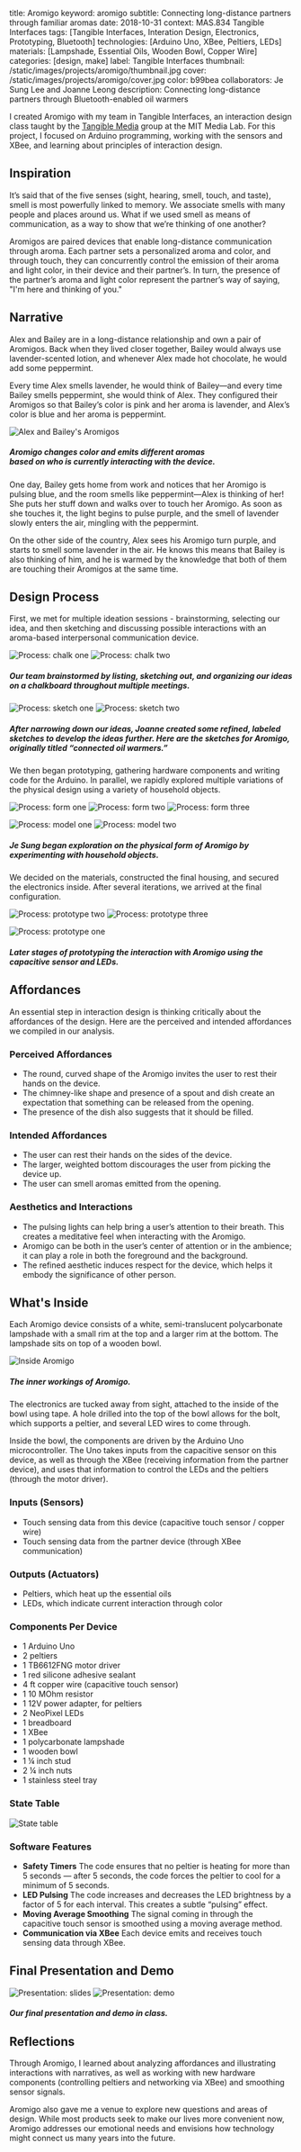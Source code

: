 title: Aromigo
keyword: aromigo
subtitle: Connecting long-distance partners through familiar aromas
date: 2018-10-31
context: MAS.834 Tangible Interfaces
tags: [Tangible Interfaces, Interation Design, Electronics, Prototyping, Bluetooth]
technologies: [Arduino Uno, XBee, Peltiers, LEDs]
materials: [Lampshade, Essential Oils, Wooden Bowl, Copper Wire]
categories: [design, make]
label: Tangible Interfaces
thumbnail: /static/images/projects/aromigo/thumbnail.jpg
cover: /static/images/projects/aromigo/cover.jpg
color: b99bea
collaborators: Je Sung Lee and Joanne Leong
description: Connecting long-distance partners through Bluetooth-enabled oil warmers

I created Aromigo with my team in Tangible Interfaces, an interaction design class taught by the [Tangible Media](https://tangible.media.mit.edu/) group at the MIT Media Lab. For this project, I focused on Arduino programming, working with the sensors and XBee, and learning about principles of interaction design.

## Inspiration

It’s said that of the five senses (sight, hearing, smell, touch, and taste), smell is most powerfully linked to memory. We associate smells with many people and places around us. What if we used smell as means of communication, as a way to show that we’re thinking of one another?

Aromigos are paired devices that enable long-distance communication through aroma. Each partner sets a personalized aroma and color, and through touch, they can concurrently control the emission of their aroma and light color, in their device and their partner’s. In turn, the presence of the partner’s aroma and light color represent the partner’s way of saying, "I'm here and thinking of you."

## Narrative

Alex and Bailey are in a long-distance relationship and own a pair of Aromigos. Back when they lived closer together, Bailey would always use lavender-scented lotion, and whenever Alex made hot chocolate, he would add some peppermint.

Every time Alex smells lavender, he would think of Bailey—and every time Bailey smells peppermint, she would think of Alex. They configured their Aromigos so that Bailey’s color is pink and her aroma is lavender, and Alex’s color is blue and her aroma is peppermint.

<div class="image-set" markdown="1">

![Alex and Bailey's Aromigos](/static/images/projects/aromigo/narrative.jpg "Alex and Bailey's Aromigos")

##### Aromigo changes color and emits different aromas<br> based on who is currently interacting with the device.

</div>

One day, Bailey gets home from work and notices that her Aromigo is pulsing blue, and the room smells like peppermint—Alex is thinking of her! She puts her stuff down and walks over to touch her Aromigo. As soon as she touches it, the light begins to pulse purple, and the smell of lavender slowly enters the air, mingling with the peppermint.

On the other side of the country, Alex sees his Aromigo turn purple, and starts to smell some lavender in the air. He knows this means that Bailey is also thinking of him, and he is warmed by the knowledge that both of them are touching their Aromigos at the same time.

## Design Process

First, we met for multiple ideation sessions - brainstorming, selecting our idea, and then sketching and discussing possible interactions with an aroma-based interpersonal communication device.

<div class="image-set" markdown="1">
	
![Process: chalk one](/static/images/projects/aromigo/process-chalk1.jpg "Process: chalk one")
![Process: chalk two](/static/images/projects/aromigo/process-chalk2.jpg "Process: chalk two")

##### Our team brainstormed by listing, sketching out, and organizing our ideas on a chalkboard throughout multiple meetings.

</div>

<div class="image-set image-set-two" markdown="1">
	
![Process: sketch one](/static/images/projects/aromigo/process-sketch1.jpg "Process: sketch one")
![Process: sketch two](/static/images/projects/aromigo/process-sketch2.jpg "Process: sketch two")

##### After narrowing down our ideas, Joanne created some refined, labeled sketches to develop the ideas further. Here are the sketches for Aromigo, originally titled “connected oil warmers.”


</div>

We then began prototyping, gathering hardware components and writing code for the Arduino. In parallel, we rapidly explored multiple variations of the physical design using a variety of household objects.

<div class="image-set" markdown="1">

<div class="image-set image-set-three" markdown="1">
	
![Process: form one](/static/images/projects/aromigo/process-form1.jpg "Process: form one")
![Process: form two](/static/images/projects/aromigo/process-form2.jpg "Process: form two")
![Process: form three](/static/images/projects/aromigo/process-form3.jpg "Process: form three")

</div>

<div class="image-set image-set-two" markdown="1">
	
![Process: model one](/static/images/projects/aromigo/process-model1.jpg "Process: model one")
![Process: model two](/static/images/projects/aromigo/process-model2.jpg "Process: model two")

</div>

##### Je Sung began exploration on the physical form of Aromigo by experimenting with household objects.

</div>

We decided on the materials, constructed the final housing, and secured the electronics inside. After several iterations, we arrived at the final configuration.

<div class="image-set" markdown="1">

<div class="image-set image-set-two" markdown="1">
	
![Process: prototype two](/static/images/projects/aromigo/process-prototype2.jpg "Process: prototype two")
![Process: prototype three](/static/images/projects/aromigo/process-prototype3.jpg "Process: prototype three")

</div>

![Process: prototype one](/static/images/projects/aromigo/process-prototype1.jpg "Process: prototype one")

##### Later stages of prototyping the interaction with Aromigo using the capacitive sensor and LEDs.

</div>

## Affordances

An essential step in interaction design is thinking critically about the affordances of the design. Here are the perceived and intended affordances we compiled in our analysis.

### Perceived Affordances
- The round, curved shape of the Aromigo invites the user to rest their hands on the device.
- The chimney-like shape and presence of a spout and dish create an expectation that something can be released from the opening.
- The presence of the dish also suggests that it should be filled.

### Intended Affordances
- The user can rest their hands on the sides of the device.
- The larger, weighted bottom discourages the user from picking the device up.
- The user can smell aromas emitted from the opening.

### Aesthetics and Interactions

- The pulsing lights can help bring a user’s attention to their breath. This creates a meditative feel when interacting with the Aromigo.
- Aromigo can be both in the user’s center of attention or in the ambience; it can play a role in both the foreground and the background.
- The refined aesthetic induces respect for the device, which helps it embody the significance of other person.

## What's Inside

Each Aromigo device consists of a white, semi-translucent polycarbonate lampshade with a small rim at the top and a larger rim at the bottom. The lampshade sits on top of a wooden bowl.

<div class="image-set image-set-two" markdown="1">
	
![Inside Aromigo](/static/images/projects/aromigo/inside.jpg "Inside Aromigo")

##### The inner workings of Aromigo.

</div>

The electronics are tucked away from sight, attached to the inside of the bowl using tape. A hole drilled into the top of the bowl allows for the bolt, which supports a peltier, and several LED wires to come through.

Inside the bowl, the components are driven by the Arduino Uno microcontroller. The Uno takes inputs from the capacitive sensor on this device, as well as through the XBee (receiving information from the partner device), and uses that information to control the LEDs and the peltiers (through the motor driver).

### Inputs (Sensors)
- Touch sensing data from this device (capacitive touch sensor / copper wire)
- Touch sensing data from the partner device (through XBee communication)

### Outputs (Actuators)
- Peltiers, which heat up the essential oils
- LEDs, which indicate current interaction through color 

### Components Per Device

- 1 Arduino Uno
- 2 peltiers
- 1 TB6612FNG motor driver
- 1 red silicone adhesive sealant
- 4 ft copper wire (capacitive touch sensor)
- 1 10 MOhm resistor
- 1 12V power adapter, for peltiers
- 2 NeoPixel LEDs
- 1 breadboard
- 1 XBee
- 1 polycarbonate lampshade
- 1 wooden bowl
- 1 ¼ inch stud
- 2 ¼ inch nuts
- 1 stainless steel tray

### State Table

![State table](/static/images/projects/aromigo/state-table.jpg "State table")

### Software Features
- **Safety Timers** The code ensures that no peltier is heating for more than 5 seconds — after 5 seconds, the code forces the peltier to cool for a minimum of 5 seconds.
- **LED Pulsing** The code increases and decreases the LED brightness by a factor of 5 for each interval. This creates a subtle “pulsing” effect.
- **Moving Average Smoothing** The signal coming in through the capacitive touch sensor is smoothed using a moving average method.
- **Communication via XBee** Each device emits and receives touch sensing data through XBee.

## Final Presentation and Demo

<div class="image-set image-set-two" markdown="1">
	
![Presentation: slides](/static/images/projects/aromigo/present1.jpg "Presentation: slides")
![Presentation: demo](/static/images/projects/aromigo/present2.jpg "Presentation: demo")

##### Our final presentation and demo in class.

</div>

## Reflections

Through Aromigo, I learned about analyzing affordances and illustrating interactions with narratives, as well as working with new hardware components (controlling peltiers and networking via XBee) and smoothing sensor signals. 

Aromigo also gave me a venue to explore new questions and areas of design. While most products seek to make our lives more convenient now, Aromigo addresses our emotional needs and envisions how technology might connect us many years into the future.
